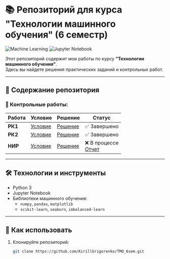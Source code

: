 # 📚 Репозиторий для курса "Технологии машинного обучения" (6 семестр)

![Machine Learning](https://img.shields.io/badge/-Machine%20Learning-FF6F00?style=flat&logo=python&logoColor=white)
![Jupyter Notebook](https://img.shields.io/badge/-Jupyter%20Notebook-F37626?style=flat&logo=jupyter&logoColor=white)

Этот репозиторий содержит мои работы по курсу **"Технологии машинного обучения"**.  
Здесь вы найдете решения практических заданий и контрольных работ.

---

## 📂 Содержание репозитория

### 📝 Контрольные работы:
| Работа | Условие | Решение | Статус |
|--------|---------|---------|--------|
| **РК1** | [Условие](https://github.com/KirillGrigorenko/TMO_6sem/blob/%D0%A0%D0%9A1/README.md) | [Решение](https://github.com/KirillGrigorenko/TMO_6sem/blob/%D0%A0%D0%9A1/rk_1.ipynb) | ✅ Завершено |
| **РК2** | [Условие](https://github.com/KirillGrigorenko/TMO_6sem/blob/%D0%A0%D0%9A2/README.md) | [Решение](https://github.com/KirillGrigorenko/TMO_6sem/blob/%D0%A0%D0%9A2/rk2.ipynb.py) | ✅ Завершено |
| **НИР** | [Условие](https://github.com/KirillGrigorenko/TMO_6sem/blob/%D0%9D%D0%98%D0%A0%D0%A1/README.md) | [Решение]() | ❌ В процессе <br>[Отчет]() |

---

## 🛠 Технологии и инструменты
- Python 3
- Jupyter Notebook
- Библиотеки машинного обучения:
  - `numpy`, `pandas`, `matplotlib`
  - `scikit-learn`, `seaborn`, `imbalanced-learn`

---

## 📌 Как использовать
1. Клонируйте репозиторий:
   ```bash
   git clone https://github.com/KirillGrigorenko/TMO_6sem.git
